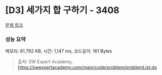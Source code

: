 # [D3] 세가지 합 구하기 - 3408 

[문제 링크](https://swexpertacademy.com/main/code/problem/problemDetail.do?contestProbId=AWEbPukqySUDFAWs) 

### 성능 요약

메모리: 61,792 KB, 시간: 1,147 ms, 코드길이: 161 Bytes



> 출처: SW Expert Academy, https://swexpertacademy.com/main/code/problem/problemList.do